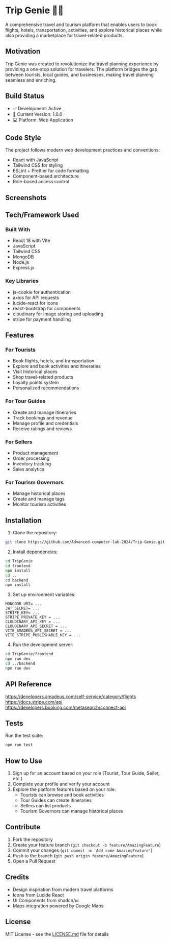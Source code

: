 # Trip Genie 🧞‍♂️

A comprehensive travel and tourism platform that enables users to book flights, hotels, transportation, activities, and explore historical places while also providing a marketplace for travel-related products.

## Motivation

Trip Genie was created to revolutionize the travel planning experience by providing a one-stop solution for travelers. The platform bridges the gap between tourists, local guides, and businesses, making travel planning seamless and enriching.

## Build Status

- ✅ Development: Active
- 🚀 Current Version: 1.0.0
- 💻 Platform: Web Application

## Code Style

The project follows modern web development practices and conventions:

- React with JavaScript
- Tailwind CSS for styling
- ESLint + Prettier for code formatting
- Component-based architecture
- Role-based access control

## Screenshots



## Tech/Framework Used

### Built With
- React 18 with Vite
- JavaScript
- Tailwind CSS
- MongoDB
- Node.js
- Express.js

### Key Libraries
- js-cookie for authentication
- axios for API requests
- lucide-react for icons
- react-bootstrap for components
- cloudinary for image storing and uploading
- stripe for payment handling

## Features

### For Tourists
- Book flights, hotels, and transportation
- Explore and book activities and itineraries
- Visit historical places
- Shop travel-related products
- Loyalty points system
- Personalized recommendations

### For Tour Guides
- Create and manage itineraries
- Track bookings and revenue
- Manage profile and credentials
- Receive ratings and reviews

### For Sellers
- Product management
- Order processing
- Inventory tracking
- Sales analytics

### For Tourism Governors
- Manage historical places
- Create and manage tags
- Monitor tourism activities

## Installation

1. Clone the repository:
```bash
git clone https://github.com/Advanced-computer-lab-2024/Trip-Genie.git
```

2. Install dependencies:
```bash
cd TripGenie
cd frontend
npm install
cd ..
cd backend
npm install 
```

3. Set up environment variables:
```
MONGODB_URI= ...
JWT_SECRET= ...
STRIPE_KEY= ...
STRIPE_PRIVATE_KEY = ...
CLOUDINARY_API_KEY = ...
CLOUDINARY_API_SECRET = ...
VITE_AMADEUS_API_SECRET = ...
VITE_STRIPE_PUBLISHABLE_KEY = ...

```

4. Run the development server:
```bash
cd TripGenie/frontend
npm run dev
cd ../backend
npm run dev 
```

## API Reference
https://developers.amadeus.com/self-service/category/flights
https://docs.stripe.com/api
https://developers.booking.com/metasearch/connect-api


## Tests

Run the test suite:

```bash
npm run test
```

## How to Use

1. Sign up for an account based on your role (Tourist, Tour Guide, Seller, etc.)
2. Complete your profile and verify your account
3. Explore the platform features based on your role:
   - Tourists can browse and book activities
   - Tour Guides can create itineraries
   - Sellers can list products
   - Tourism Governors can manage historical places

## Contribute

1. Fork the repository
2. Create your feature branch (`git checkout -b feature/AmazingFeature`)
3. Commit your changes (`git commit -m 'Add some AmazingFeature'`)
4. Push to the branch (`git push origin feature/AmazingFeature`)
5. Open a Pull Request

## Credits

- Design inspiration from modern travel platforms
- Icons from Lucide React
- UI Components from shadcn/ui
- Maps integration powered by Google Maps

## License

MIT License - see the [LICENSE.md](LICENSE.md) file for details
